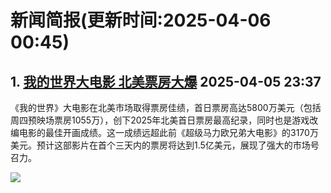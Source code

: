 # 新闻简报(更新时间:2025-04-06 00:45)

## 1. [我的世界大电影 北美票房大爆](http://nnas.sqngame.com:11201/xboxfan/news)   2025-04-05 23:37

《我的世界》大电影在北美市场取得票房佳绩，首日票房高达5800万美元（包括周四预映场票房1055万），创下2025年北美首日票房最高纪录，同时也是游戏改编电影的最佳开画成绩。这一成绩远超此前《超级马力欧兄弟大电影》的3170万美元。预计这部影片在首个三天内的票房将达到1.5亿美元，展现了强大的市场号召力。

![](https://static.willmao.com/feed_upload/2025-04-05/23-37-48-phpGMjTAb.jpg)

